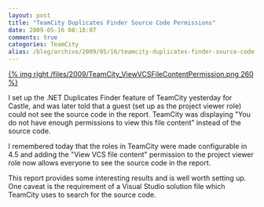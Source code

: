 ```yaml
---
layout: post
title: "TeamCity Duplicates Finder Source Code Permissions"
date: 2009-05-16 08:18:07
comments: true
categories: TeamCity
alias: /blog/archive/2009/05/16/teamcity-duplicates-finder-source-code-permissions.aspx
---
```


[{% img right /files/2009/TeamCity_ViewVCSFileContentPermission.png 260 %}](/files/2009/TeamCity_ViewVCSFileContentPermission.png)

I set up the .NET Duplicates Finder feature of TeamCity yesterday for Castle, and was later told that a guest (set up as the project viewer role)
could not see the source code in the report. TeamCity was displaying "You do not have enough permissions to view this file content" instead of
the source code.

I remembered today that the roles in TeamCity were made configurable in 4.5 and adding the "View VCS file content" permission to the project
viewer role now allows everyone to see the source code in the report.

This report provides some interesting results and is well worth setting up. One caveat is the requirement of a Visual Studio solution file
which TeamCity uses to search for the source code.
